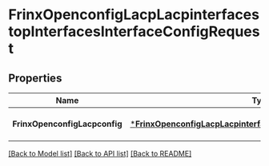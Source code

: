 # FrinxOpenconfigLacpLacpinterfacestopInterfacesInterfaceConfigRequest

## Properties
Name | Type | Description | Notes
------------ | ------------- | ------------- | -------------
**FrinxOpenconfigLacpconfig** | [***FrinxOpenconfigLacpLacpinterfacestopInterfacesInterfaceConfig**](frinx.openconfig.lacp.lacpinterfacestop.interfaces.interface.Config.md) |  | [optional] [default to null]

[[Back to Model list]](../README.md#documentation-for-models) [[Back to API list]](../README.md#documentation-for-api-endpoints) [[Back to README]](../README.md)


